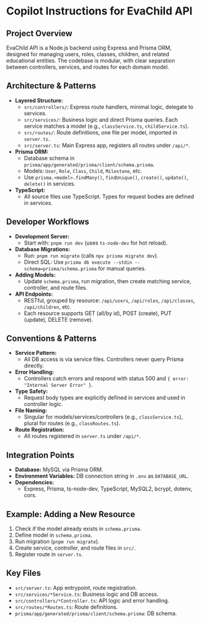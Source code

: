 # Copilot Instructions for EvaChild API

## Project Overview

EvaChild API is a Node.js backend using Express and Prisma ORM, designed for managing users, roles, classes, children, and related educational entities. The codebase is modular, with clear separation between controllers, services, and routes for each domain model.

## Architecture & Patterns

- **Layered Structure:**
  - `src/controllers/`: Express route handlers, minimal logic, delegate to services.
  - `src/services/`: Business logic and direct Prisma queries. Each service matches a model (e.g., `classService.ts`, `childService.ts`).
  - `src/routes/`: Route definitions, one file per model, imported in `server.ts`.
  - `src/server.ts`: Main Express app, registers all routes under `/api/*`.
- **Prisma ORM:**
  - Database schema in `prisma/app/generated/prisma/client/schema.prisma`.
  - Models: `User`, `Role`, `Class`, `Child`, `Milestone`, etc.
  - Use `prisma.<model>.findMany()`, `findUnique()`, `create()`, `update()`, `delete()` in services.
- **TypeScript:**
  - All source files use TypeScript. Types for request bodies are defined in services.

## Developer Workflows

- **Development Server:**
  - Start with: `pnpm run dev` (uses `ts-node-dev` for hot reload).
- **Database Migrations:**
  - Run: `pnpm run migrate` (calls `npx prisma migrate dev`).
  - Direct SQL: Use `prisma db execute --stdin --schema=prisma/schema.prisma` for manual queries.
- **Adding Models:**
  - Update `schema.prisma`, run migration, then create matching service, controller, and route files.
- **API Endpoints:**
  - RESTful, grouped by resource: `/api/users`, `/api/roles`, `/api/classes`, `/api/children`, etc.
  - Each resource supports GET (all/by id), POST (create), PUT (update), DELETE (remove).

## Conventions & Patterns

- **Service Pattern:**
  - All DB access is via service files. Controllers never query Prisma directly.
- **Error Handling:**
  - Controllers catch errors and respond with status 500 and `{ error: "Internal Server Error" }`.
- **Type Safety:**
  - Request body types are explicitly defined in services and used in controller logic.
- **File Naming:**
  - Singular for models/services/controllers (e.g., `classService.ts`), plural for routes (e.g., `classRoutes.ts`).
- **Route Registration:**
  - All routes registered in `server.ts` under `/api/*`.

## Integration Points

- **Database:** MySQL via Prisma ORM.
- **Environment Variables:** DB connection string in `.env` as `DATABASE_URL`.
- **Dependencies:**
  - Express, Prisma, ts-node-dev, TypeScript, MySQL2, bcrypt, dotenv, cors.

## Example: Adding a New Resource

1. Check if the model already exists in `schema.prisma`.
2. Define model in `schema.prisma`.
3. Run migration (`pnpm run migrate`).
4. Create service, controller, and route files in `src/`.
5. Register route in `server.ts`.

## Key Files

- `src/server.ts`: App entrypoint, route registration.
- `src/services/*Service.ts`: Business logic and DB access.
- `src/controllers/*Controller.ts`: API logic and error handling.
- `src/routes/*Routes.ts`: Route definitions.
- `prisma/app/generated/prisma/client/schema.prisma`: DB schema.
